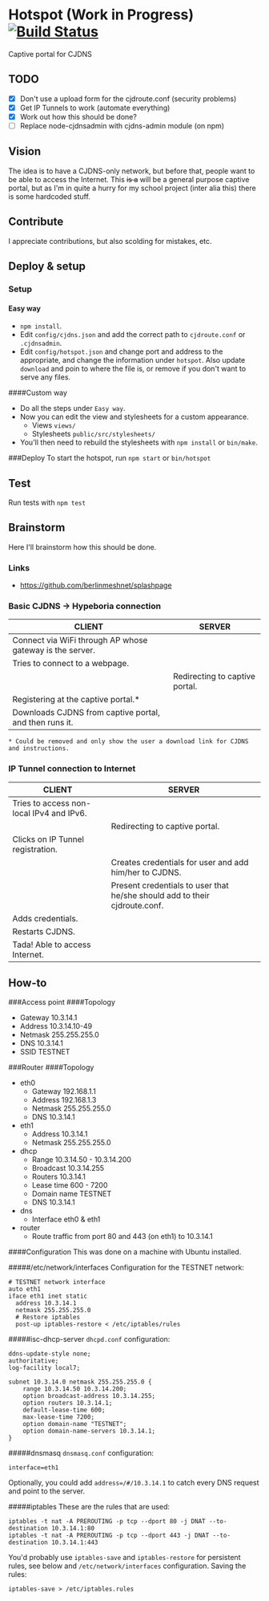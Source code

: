 Hotspot (Work in Progress) [![Build Status](https://travis-ci.org/willeponken/hotspot.svg)](https://travis-ci.org/willeponken/hotspot)
=======

Captive portal for CJDNS

## TODO
- [x] Don't use a upload form for the cjdroute.conf (security problems)
- [x] Get IP Tunnels to work (automate everything)
- [x] Work out how this should be done?
- [ ] Replace node-cjdnsadmin with cjdns-admin module (on npm)

## Vision
The idea is to have a CJDNS-only network, but before that, people want to be able to access the Internet.
This ~~is a~~ will be a general purpose captive portal, but as I'm in quite a hurry for my school project (inter alia this) there is some hardcoded stuff.

## Contribute
I appreciate contributions, but also scolding for mistakes, etc.

## Deploy & setup
### Setup
#### Easy way
* `npm install`.
* Edit `config/cjdns.json` and add the correct path to `cjdroute.conf` or `.cjdnsadmin`.
* Edit `config/hotspot.json` and change port and address to the appropriate, and change the information under `hotspot`. Also update `download` and poin to where the file is, or remove if you don't want to serve any files.

####Custom way
* Do all the steps under `Easy way`.
* Now you can edit the view and stylesheets for a custom appearance.
	* Views `views/`
	* Stylesheets `public/src/stylesheets/`
* You'll then need to rebuild the stylesheets with `npm install` or `bin/make`.

###Deploy
To start the hotspot, run `npm start` or `bin/hotspot`

## Test
Run tests with
`npm test`

## Brainstorm
Here I'll brainstorm how this should be done.

### Links
* https://github.com/berlinmeshnet/splashpage

### Basic CJDNS -> Hypeboria connection
| CLIENT                                                      | SERVER                                |
|-------------------------------------------------------------|---------------------------------------|
| Connect via WiFi through AP whose gateway is the server.    |                                       |
| Tries to connect to a webpage.                              |                                       |
|                                                             | Redirecting to captive portal.        |
| Registering at the captive portal.*                         |                                       |
| Downloads CJDNS from captive portal, and then runs it.      |                                       |

`* Could be removed and only show the user a download link for CJDNS and instructions.`

### IP Tunnel connection to Internet
| CLIENT                                                      | SERVER                                                                     |
|-------------------------------------------------------------|----------------------------------------------------------------------------|
| Tries to access non-local IPv4 and IPv6.                    |                                                                            |
|                                                             | Redirecting to captive portal.                                             |
| Clicks on IP Tunnel registration.                           |                                                                            |
|                                                             | Creates credentials for user and add him/her to CJDNS.                     |
|                                                             | Present credentials to user that he/she should add to their cjdroute.conf. |
| Adds credentials.                                           |                                                                            |
| Restarts CJDNS.                                             |                                                                            |
| Tada! Able to access Internet.                              |                                                                            |

## How-to

###Access point
####Topology
* Gateway 10.3.14.1
* Address 10.3.14.10-49
* Netmask 255.255.255.0
* DNS 10.3.14.1
* SSID TESTNET

###Router
####Topology
* eth0
  * Gateway 192.168.1.1
  * Address 192.168.1.3
  * Netmask 255.255.255.0
  * DNS 10.3.14.1
* eth1
  * Address 10.3.14.1
  * Netmask 255.255.255.0
* dhcp
  * Range 10.3.14.50 - 10.3.14.200
  * Broadcast 10.3.14.255
  * Routers 10.3.14.1
  * Lease time 600 - 7200
  * Domain name TESTNET
  * DNS 10.3.14.1
* dns
  * Interface eth0 & eth1
* router
  * Route traffic from port 80 and 443 (on eth1) to 10.3.14.1 

####Configuration
This was done on a machine with Ubuntu installed.

#####/etc/network/interfaces
Configuration for the TESTNET network:
```
# TESTNET network interface
auto eth1
iface eth1 inet static
  address 10.3.14.1
  netmask 255.255.255.0
  # Restore iptables
  post-up iptables-restore < /etc/iptables/rules
```

#####isc-dhcp-server
`dhcpd.conf` configuration:
```
ddns-update-style none;
authoritative;
log-facility local7;

subnet 10.3.14.0 netmask 255.255.255.0 {
	range 10.3.14.50 10.3.14.200;
	option broadcast-address 10.3.14.255;
	option routers 10.3.14.1;
	default-lease-time 600;
	max-lease-time 7200;
	option domain-name "TESTNET";
	option domain-name-servers 10.3.14.1;
}
```
#####dnsmasq
`dnsmasq.conf` configuration:
```
interface=eth1
```
Optionally, you could add `address=/#/10.3.14.1` to catch every DNS request and point to the server.

#####iptables
These are the rules that are used:
```
iptables -t nat -A PREROUTING -p tcp --dport 80 -j DNAT --to-destination 10.3.14.1:80
iptables -t nat -A PREROUTING -p tcp --dport 443 -j DNAT --to-destination 10.3.14.1:443
```
You'd probably use `iptables-save` and `iptables-restore` for persistent rules, see below and `/etc/network/interfaces` configuration.
Saving the rules:
```
iptables-save > /etc/iptables.rules
```
